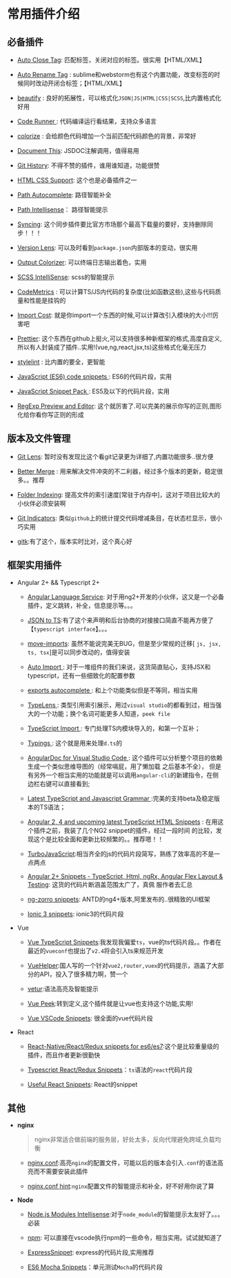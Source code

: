 # 常用插件介绍

## 必备插件
  - [Auto Close Tag](https://marketplace.visualstudio.com/items?itemName=formulahendry.auto-close-tag): 匹配标签，关闭对应的标签。很实用【HTML/XML】

  - [Auto Rename Tag](https://marketplace.visualstudio.com/items?itemName=formulahendry.auto-rename-tag) : sublime和webstorm也有这个内置功能，改变标签的时候同时改动开闭合标签；【HTML/XML】

  - [beautify](https://marketplace.visualstudio.com/items?itemName=HookyQR.beautify) : 良好的拓展性，可以格式化`JSON|JS|HTML|CSS|SCSS`,比内置格式化好用

  - [Code Runner ](https://marketplace.visualstudio.com/items?itemName=formulahendry.code-runner): 代码编译运行看结果，支持众多语言

  - [colorize](https://marketplace.visualstudio.com/items?itemName=kamikillerto.vscode-colorize) : 会给颜色代码增加一个当前匹配代码颜色的背景，非常好

  - [Document This](https://marketplace.visualstudio.com/items?itemName=joelday.docthis): JSDOC注解调用，值得易用

  - [Git History](https://marketplace.visualstudio.com/items?itemName=donjayamanne.githistory): 不得不赞的插件，谁用谁知道，功能很赞

  - [HTML CSS Support](https://marketplace.visualstudio.com/items?itemName=ecmel.vscode-html-css): 这个也是必备插件之一

  - [Path Autocomplete](https://marketplace.visualstudio.com/items?itemName=christian-kohler.path-intellisense): 路径智能补全

  - [Path Intellisense](https://marketplace.visualstudio.com/items?itemName=christian-kohler.path-intellisense)： 路径智能提示

  - [Syncing](https://marketplace.visualstudio.com/items?itemName=nonoroazoro.syncing): 这个同步插件要比官方市场那个最高下载量的要好，支持删除同步！！！

  - [Version Lens](https://marketplace.visualstudio.com/items?itemName=pflannery.vscode-versionlens): 可以及时看到`package.json`内部版本的变动，很实用

  - [Output Colorizer](https://marketplace.visualstudio.com/items?itemName=IBM.output-colorizer): 可以终端日志输出着色，实用

  - [SCSS IntelliSense](https://marketplace.visualstudio.com/items?itemName=mrmlnc.vscode-scss): scss的智能提示

  - [CodeMetrics](https://marketplace.visualstudio.com/items?itemName=kisstkondoros.vscode-codemetrics) : 可以计算TS/JS内代码的复杂度(比如函数这些),这些与代码质量和性能是挂钩的

  - [Import Cost](https://marketplace.visualstudio.com/items?itemName=wix.vscode-import-cost): 就是你import一个东西的时候,可以计算改引入模块的大小!!!厉害吧

  - [Prettier](https://marketplace.visualstudio.com/items?itemName=esbenp.prettier-vscode): 这个东西在github上挺火,可以支持很多种新框架的格式,高度自定义,所以有人封装成了插件..实用!(vue,ng,react,jsx,ts)这些格式化毫无压力

  - [stylelint](https://marketplace.visualstudio.com/items?itemName=shinnn.stylelint) : 比内置的要全，更智能

  - [JavaScript (ES6) code snippets ](https://marketplace.visualstudio.com/items?itemName=xabikos.JavaScriptSnippets): ES6的代码片段，实用

  - [JavaScript Snippet Pack ](https://marketplace.visualstudio.com/items?itemName=akamud.vscode-javascript-snippet-pack): ES5及以下的代码片段，实用

  - [RegExp Preview and Editor](https://marketplace.visualstudio.com/items?itemName=le0zh.vscode-regexp-preivew): 这个就厉害了.可以完美的展示你写的正则,图形化给你看你写正则的形成


## 版本及文件管理
  - [Git Lens](https://marketplace.visualstudio.com/items?itemName=eamodio.gitlens): 暂时没有发现比这个看git记录更为详细了,内置功能很多..很方便
  
  - [Better Merge](https://marketplace.visualstudio.com/items?itemName=pprice.better-merge) : 用来解决文件冲突的不二利器，经过多个版本的更新，稳定很多。。推荐
  
  - [Folder Indexing](https://marketplace.visualstudio.com/items?itemName=astral-keks.folder-indexing): 提高文件的索引速度[常驻于内存中]，这对于项目比较大的小伙伴必须安装啊
  
  - [Git Indicators](https://marketplace.visualstudio.com/items?itemName=lamartire.git-indicators): 类似`github`上的统计提交代码增减条目，在状态栏显示，很小巧实用
  
  - [gitk](https://marketplace.visualstudio.com/items?itemName=howardzuo.vscode-gitk):有了这个，版本实时比对，这个真心好

## 框架实用插件
  - Angular 2+ && Typescript 2+
    - [Angular Language Service](https://marketplace.visualstudio.com/items?itemName=Angular.ng-template): 对于用ng2+开发的小伙伴，这又是一个必备插件，定义跳转，补全，信息提示等。。。
    
    - [JSON to TS](https://marketplace.visualstudio.com/items?itemName=MariusAlchimavicius.json-to-ts):有了这个来声明和后台协商的对接接口简直不能再方便了【`typescript interface`】。。。
    
    - [move-imports](https://marketplace.visualstudio.com/items?itemName=asvetliakov.move-imports): 虽然不能说完美无BUG，但是至少常规的迁移[ `js, jsx, ts, tsx`]是可以同步改动的，值得安装
    
    - [Auto Import ](https://marketplace.visualstudio.com/items?itemName=steoates.autoimport): 对于一堆组件的我们来说，这货简直贴心，支持JSX和typescript，还有一些细致化的配置参数
    
    - [exports autocomplete ](https://marketplace.visualstudio.com/items?itemName=capaj.vscode-exports-autocomplete): 和上个功能类似但是不等同，相当实用
    
    - [TypeLens ](https://marketplace.visualstudio.com/items?itemName=kisstkondoros.typelens): 类型引用索引展示，用过`visual studio`的都看到过，相当强大的一个功能；换个名词可能更多人知道，`peek file`
    
    - [TypeScript Import ](https://marketplace.visualstudio.com/items?itemName=pmneo.tsimporter): 专门处理TS内模块导入的，和第一个互补；
    - [Typings ](https://marketplace.visualstudio.com/items?itemName=typings.vscode-typings): 这个就是用来处理`d.ts`的
    
    - [AngularDoc for Visual Studio Code ](https://marketplace.visualstudio.com/items?itemName=AngularDoc.angulardoc-vscode): 这个插件可以分析整个项目的依赖生成一个类似思维导图的（经常嗝屁，用了懒加载  之后基本不全）， 但是有另外一个相当实用的功能就是可以调用`angular-cli`的新建指令，在侧边栏右键可以直接看到;
    
    - [Latest TypeScript and Javascript Grammar ](https://marketplace.visualstudio.com/items?itemName=ms-vscode.typescript-javascript-grammar):完美的支持beta及稳定版本的TS语法；
    
    -  [Angular 2, 4 and upcoming latest TypeScript HTML Snippets](https://marketplace.visualstudio.com/items?itemName=UVBrain.Angular2) : 在用这个插件之前，我装了几个NG2 snippet的插件，经过一段时间  的比较，发现这个是比较全面和更新比较频繁的。。推荐嗯！！
    
    - [TurboJavaScript](https://marketplace.visualstudio.com/items?itemName=Icehunter.TurboJavaScript):相当齐全的js的代码片段简写，熟练了效率高的不是一点两点
    
    - [Angular 2+ Snippets - TypeScript, Html, ngRx, Angular Flex Layout & Testing](https://marketplace.visualstudio.com/items?itemName=Mikael.Angular-BeastCode): 这货的代码片断涵盖范围太广了，真佩  服作者去汇总
    
    - [ng-zorro snippets](https://marketplace.visualstudio.com/items?itemName=cipchk.ng-zorro-vscode): ANTD的ng4+版本,阿里发布的..很精致的UI框架
    
    - [Ionic 3 snippets](https://marketplace.visualstudio.com/items?itemName=siteslave.ionic3-snippets): ionic3的代码片段

  - Vue
    
    - [Vue TypeScript Snippets](https://marketplace.visualstudio.com/items?itemName=ducksoupdev.Vue2):我发现我偏爱`ts`，vue的ts代码片段。。作者在最近的`vueconf`也提出了`v2.4`将会引入ts来规范开发
    
    - [VueHelper](https://marketplace.visualstudio.com/items?itemName=oysun.vuehelper):国人写的一个针对`vue2,router,vuex`的代码提示，涵盖了大部分的API，投入了很多精力啊，赞一个
   
    - [vetur](https://marketplace.visualstudio.com/items?itemName=octref.vetur):语法高亮及智能提示
   
    - [Vue Peek](https://marketplace.visualstudio.com/items?itemName=dariofuzinato.vue-peek):转到定义,这个插件就是让vue也支持这个功能,实用!
    
    - [Vue VSCode Snippets](https://marketplace.visualstudio.com/items?itemName=sdras.vue-vscode-snippets): 很全面的vue代码片段

  - React
    
    - [React-Native/React/Redux snippets for es6/es7](https://marketplace.visualstudio.com/items?itemName=EQuimper.react-native-react-redux):这个是比较重量级的插件，而且作者更新很勤快
    
    - [Typescript React/Redux Snippets](https://marketplace.visualstudio.com/items?itemName=abotteram.typescript-react-snippets)：`ts`语法的`react`代码片段
    
    - [Useful React Snippets](https://marketplace.visualstudio.com/items?itemName=igorming.useful-react-snippets): React的snippet

##  其他
  - **nginx**
    > nginx非常适合做前端的服务层，好处太多，反向代理避免跨域,负载均衡

    - [nginx.conf](https://marketplace.visualstudio.com/items?itemName=shanoor.vscode-nginx):高亮`nginx`的配置文件，可能以后的版本会引入`.conf`的语法高亮而不需要安装此插件
    
    - [nginx.conf hint](https://marketplace.visualstudio.com/items?itemName=hangxingliu.vscode-nginx-conf-hint):`nginx`配置文件的智能提示和补全，好不好用你说了算

  - **Node**

   
    - [Node.js Modules Intellisense](https://marketplace.visualstudio.com/items?itemName=leizongmin.node-module-intellisense):对于`node_module`的智能提示太友好了。。。必装
    
    - [npm](https://marketplace.visualstudio.com/items?itemName=fknop.vscode-npm): 可以直接在vscode执行npm的一些命令，相当实用。试试就知道了
   
    - [ExpressSnippet](https://marketplace.visualstudio.com/items?itemName=vladmrnv.expresssnippet): express的代码片段,实用推荐
   
    - [ES6 Mocha Snippets](https://marketplace.visualstudio.com/items?itemName=spoonscen.es6-mocha-snippets)：单元测试`Mocha`的代码片段